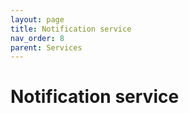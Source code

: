 ```yaml
---
layout: page
title: Notification service
nav_order: 8
parent: Services
---
```


# Notification service
